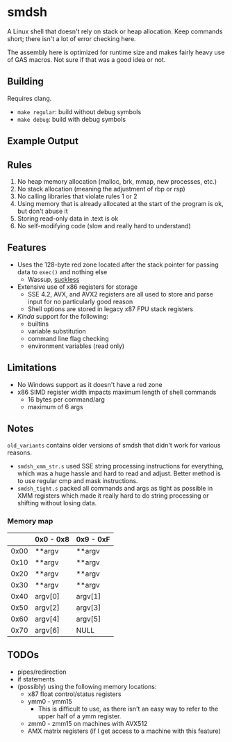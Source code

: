 # smdsh

A Linux shell that doesn't rely on stack or heap allocation.  Keep commands short; there isn't a lot of error checking here.

The assembly here is optimized for runtime size and makes fairly heavy use of GAS macros.  Not sure if that was a good idea or not.

## Building
Requires clang.
 - `make regular`: build without debug symbols
 - `make debug`: build with debug symbols

## Example Output


## Rules
1. No heap memory allocation (malloc, brk, mmap, new processes, etc.)
2. No stack allocation (meaning the adjustment of rbp or rsp)
3. No calling libraries that violate rules 1 or 2
4. Using memory that is already allocated at the start of the program is ok, but don't abuse it
5. Storing read-only data in .text is ok
6. No self-modifying code (slow and really hard to understand)

## Features
 - Uses the 128-byte red zone located after the stack pointer for passing data to `exec()` and nothing else
   - Wassup, [suckless](https://suckless.org/philosophy/)
 - Extensive use of x86 registers for storage
   - SSE 4.2, AVX, and AVX2 registers are all used to store and parse input for no particularly good reason
   - Shell options are stored in legacy x87 FPU stack registers
 - *Kinda* support for the following:
   - builtins
   - variable substitution
   - command line flag checking
   - environment variables (read only)

## Limitations
 - No Windows support as it doesn't have a red zone
 - x86 SIMD register width impacts maximum length of shell commands
   - 16 bytes per command/arg
   - maximum of 6 args

## Notes
`old_variants` contains older versions of smdsh that didn't work for various reasons.
 - `smdsh_xmm_str.s` used SSE string processing instructions for everything, which was a huge hassle and hard to read and adjust.  Better method is to use regular cmp and mask instructions.
 - `smdsh_tight.s` packed all commands and args as tight as possible in XMM registers which made it really hard to do string processing or shifting without losing data.

### Memory map
|      | 0x0 - 0x8 | 0x9 - 0xF |
|------|-----------|-----------|
| 0x00 | **argv    | **argv    |
| 0x10 | **argv    | **argv    |
| 0x20 | **argv    | **argv    |
| 0x30 | **argv    | **argv    |
| 0x40 | argv[0]   | argv[1]   |
| 0x50 | argv[2]   | argv[3]   |
| 0x60 | argv[4]   | argv[5]   |
| 0x70 | argv[6]   | NULL      |

## TODOs
 - pipes/redirection
 - if statements
 - (possibly) using the following memory locations:
   - x87 float control/status registers
   - ymm0 - ymm15
     - This is difficult to use, as there isn't an easy way to refer to the upper half of a ymm register.
   - zmm0 - zmm15 on machines with AVX512
   - AMX matrix registers (if I get access to a machine with this feature)
